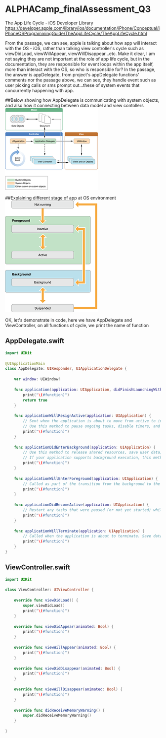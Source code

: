 # ALPHACamp_finalAssessment_Q3

The App Life Cycle - iOS Developer Library
https://developer.apple.com/library/ios/documentation/iPhone/Conceptual/iPhoneOSProgrammingGuide/TheAppLifeCycle/TheAppLifeCycle.html  

From the passage, we can see, apple is talking about how app will interact with the OS - iOS, rather than talking view controller's cycle such as viewDidLoad, viewWillAppear, viewWillDisappear...etc. Make it clear, I am not saying they are not important at the role of app life cycle, but in the documentation, they are responsible for event loops within the app itself, more than interact with the OS, so who is responsible for? In the passage, the answer is appDelegate, from project's appDelegate functions' comments nor the passage above, we can see, they handle event such as user picking calls or sms prompt out...these of system events that concurrently happening with app.  

##Below showing how AppDelegate is communicating with system objects, and also how it connecting between data model and view contollers
![Alt text](core_objects_2x.png?raw=true "core_ojects_2x")

##Explaining different stage of app at OS environment
![Alt text](high_level_flow_2x.png?raw=true "high_level_flow_2x")  

OK, let's demonstrate in code, here we have AppDelegate and ViewController, on all functions of cycle, we print the name of function

## AppDelegate.swift
```swift
import UIKit

@UIApplicationMain
class AppDelegate: UIResponder, UIApplicationDelegate {

    var window: UIWindow?

    func application(application: UIApplication, didFinishLaunchingWithOptions launchOptions: [NSObject: AnyObject]?) -> Bool {
        print("\(#function)")
        return true
    }

    func applicationWillResignActive(application: UIApplication) {
        // Sent when the application is about to move from active to inactive state. This can occur for certain types of temporary interruptions (such as an incoming phone call or SMS message) or when the user quits the application and it begins the transition to the background state.
        // Use this method to pause ongoing tasks, disable timers, and throttle down OpenGL ES frame rates. Games should use this method to pause the game.
        print("\(#function)")
    }

    func applicationDidEnterBackground(application: UIApplication) {
        // Use this method to release shared resources, save user data, invalidate timers, and store enough application state information to restore your application to its current state in case it is terminated later.
        // If your application supports background execution, this method is called instead of applicationWillTerminate: when the user quits.
        print("\(#function)")
    }

    func applicationWillEnterForeground(application: UIApplication) {
        // Called as part of the transition from the background to the inactive state; here you can undo many of the changes made on entering the background.
        print("\(#function)")
    }

    func applicationDidBecomeActive(application: UIApplication) {
        // Restart any tasks that were paused (or not yet started) while the application was inactive. If the application was previously in the background, optionally refresh the user interface.
        print("\(#function)")
    }

    func applicationWillTerminate(application: UIApplication) {
        // Called when the application is about to terminate. Save data if appropriate. See also applicationDidEnterBackground:.
        print("\(#function)")
    }
}
```

## ViewController.swift
```swift
import UIKit

class ViewController: UIViewController {

    override func viewDidLoad() {
        super.viewDidLoad()
        print("\(#function)")
    }

    override func viewDidAppear(animated: Bool) {
        print("\(#function)")
    }
    
    override func viewWillAppear(animated: Bool) {
        print("\(#function)")
    }
    
    override func viewDidDisappear(animated: Bool) {
        print("\(#function)")
    }
    
    override func viewWillDisappear(animated: Bool) {
        print("\(#function)")
    }
    
    override func didReceiveMemoryWarning() {
        super.didReceiveMemoryWarning()
    }

}
```
